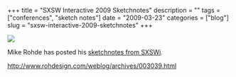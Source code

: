 +++
title = "SXSW Interactive 2009 Sketchnotes"
description = ""
tags = ["conferences", "sketch notes"]
date = "2009-03-23"
categories = ["blog"]
slug = "sxsw-interactive-2009-sketchnotes"
+++



  <div class="notebook-screenshot"><a href="http://www.rohdesign.com/weblog/archives/003039.html"><img src="http://media.konigi.com/bluga/wt49c7d53fcf99f.jpg"/></a></div><p>Mike Rohde has posted his <a href="http://www.rohdesign.com/weblog/archives/003039.html">sketchnotes from SXSWi</a>.</p>
    
  <a href="http://www.rohdesign.com/weblog/archives/003039.html">http://www.rohdesign.com/weblog/archives/003039.html</a>
